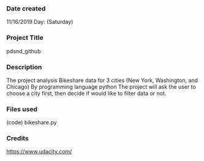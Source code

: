 ### Date created
11/16/2019 
Day: (Saturday)

### Project Title
pdsnd_github

### Description
The project analysis Bikeshare data for 3 cities (New York, Washington, and Chicago) By programming language python 
The project will ask the user to choose a city first, then decide if would like to filter data or not.

### Files used
(code) bikeshare.py

### Credits
https://www.udacity.com/

